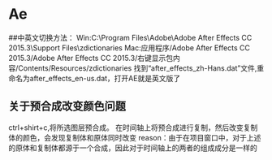 # Ae
##中英文切换方法：
  Win:C:\Program Files\Adobe\Adobe After Effects CC 2015.3\Support Files\zdictionaries
Mac:应用程序/Adobe After Effects CC 2015.3/Adobe After Effects CC 2015.3/右键显示包内容/Contents/Resources/zdictionaries
找到“after_effects_zh-Hans.dat”文件,重命名为after_effects_en-us.dat，打开AE就是英文版了

## 关于预合成改变颜色问题
ctrl+shirt+c,将所选图层预合成。
在时间轴上将预合成进行复制，然后改变复制体的颜色，会发现复制体和原体同时改变
reason：由于在项目窗口中，对于上述的原体和复制体都源于一个合成，因此对于时间轴上的两者的组成成分是一样的


